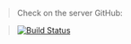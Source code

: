 > Check on the server GitHub:

> [![Build Status](https://travis-ci.org/joemccann/dillinger.svg?branch=master)](https://binatik.github.io/plugin--todo-list)
